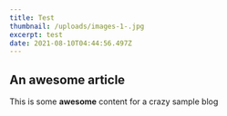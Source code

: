 ```yaml
---
title: Test
thumbnail: /uploads/images-1-.jpg
excerpt: test
date: 2021-08-10T04:44:56.497Z
---
```


## An awesome article

This is some **awesome** content for a crazy sample blog